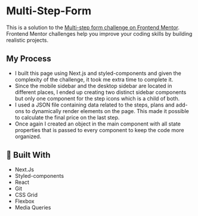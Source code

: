 # Multi-Step-Form
This is a solution to the [Multi-step form challenge on Frontend Mentor](https://www.frontendmentor.io/challenges/multistep-form-YVAnSdqQBJ). Frontend Mentor challenges help you improve your coding skills by building realistic projects.

## My Process
- I built this page using Next.js and styled-components and given the complexity of the challenge, it took me extra time to complete it.
- Since the mobile sidebar and the desktop sidebar are located in different places, I ended up creating two distinct sidebar components but only one component for the step icons which is a child of both. 
- I used a JSON file containing data related to the steps, plans and add-ons to dynamically render elements on the page. This made it possible to calculate the final price on the last step.
- Once again I created an object in the main component  with all state properties that is passed to every component to keep the code more organized.
  
## 🔧 Built With
- Next.Js
- Styled-components
- React
- Git
- CSS Grid
- Flexbox
- Media Queries
